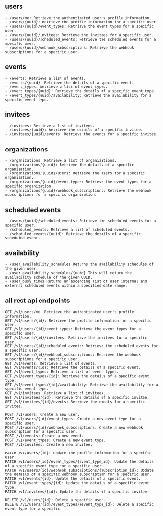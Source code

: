 ## users 
    - /users/me: Retrieve the authenticated user's profile information.
    - /users/{uuid}: Retrieve the profile information for a specific user.
    - /users/{uuid}/event_types: Retrieve the event types for a specific user.
    - /users/{uuid}/invitees: Retrieve the invitees for a specific user.
    - /users/{uuid}/scheduled_events: Retrieve the scheduled events for a specific user.
    - /users/{uuid}/webhook_subscriptions: Retrieve the webhook subscriptions for a specific user.

## events
    - /events: Retrieve a list of events.
    - /events/{uuid}: Retrieve the details of a specific event.
    - /event_types: Retrieve a list of event types.
    - /event_types/{uuid}: Retrieve the details of a specific event type.
    - /event_types/{uuid}/availability: Retrieve the availability for a specific event type.

## invitees
    - /invitees: Retrieve a list of invitees.
    - /invitees/{uuid}: Retrieve the details of a specific invitee.
    - /invitees/{uuid}/events: Retrieve the events for a specific invitee.

## organizations
    - /organizations: Retrieve a list of organizations.
    - /organizations/{uuid}: Retrieve the details of a specific organization.
    - /organizations/{uuid}/users: Retrieve the users for a specific organization.
    - /organizations/{uuid}/event_types: Retrieve the event types for a specific organization.
    - /organizations/{uuid}/webhook_subscriptions: Retrieve the webhook subscriptions for a specific organization.

## scheduled events 
    - /users/{uuid}/scheduled_events: Retrieve the scheduled events for a specific user.
    - /scheduled_events: Retrieve a list of scheduled events.
    - /scheduled_events/{uuid}: Retrieve the details of a specific scheduled event.

## availability
    - /user_availability_schedules Returns the availability schedules of the given user.
    - /user_availability_schedules/{uuid} This will return the availability schedule of the given UUID.
    - /user_busy_times Returns an ascending list of user internal and external scheduled events within a specified date range.

## all rest api endpoints
    GET /v1/users/me: Retrieve the authenticated user's profile information.
    GET /v1/users/{id}: Retrieve the profile information for a specific user.
    GET /v1/users/{id}/event_types: Retrieve the event types for a specific user.
    GET /v1/users/{id}/invitees: Retrieve the invitees for a specific user.
    GET /v1/users/{id}/scheduled_events: Retrieve the scheduled events for a specific user.
    GET /v1/users/{id}/webhook_subscriptions: Retrieve the webhook subscriptions for a specific user.
    GET /v1/events: Retrieve a list of events.
    GET /v1/events/{id}: Retrieve the details of a specific event.
    GET /v1/event_types: Retrieve a list of event types.
    GET /v1/event_types/{id}: Retrieve the details of a specific event type.
    GET /v1/event_types/{id}/availability: Retrieve the availability for a specific event type.
    GET /v1/invitees: Retrieve a list of invitees.
    GET /v1/invitees/{id}: Retrieve the details of a specific invitee.
    GET /v1/invitees/{id}/events: Retrieve the events for a specific invitee.

    POST /v1/users: Create a new user.
    POST /v1/users/{id}/event_types: Create a new event type for a specific user.
    POST /v1/users/{id}/webhook_subscriptions: Create a new webhook subscription for a specific user.
    POST /v1/events: Create a new event.
    POST /v1/event_types: Create a new event type.
    POST /v1/invitees: Create a new invitee.

    PATCH /v1/users/{id}: Update the profile information for a specific user.
    PATCH /v1/users/{id}/event_types/{event_type_id}: Update the details of a specific event type for a specific user.
    PATCH /v1/users/{id}/webhook_subscriptions/{subscription_id}: Update the details of a specific webhook subscription for a specific user.
    PATCH /v1/events/{id}: Update the details of a specific event.
    PATCH /v1/event_types/{id}: Update the details of a specific event type.
    PATCH /v1/invitees/{id}: Update the details of a specific invitee.

    DELETE /v1/users/{id}: Delete a specific user.
    DELETE /v1/users/{id}/event_types/{event_type_id}: Delete a specific event type for a specific

